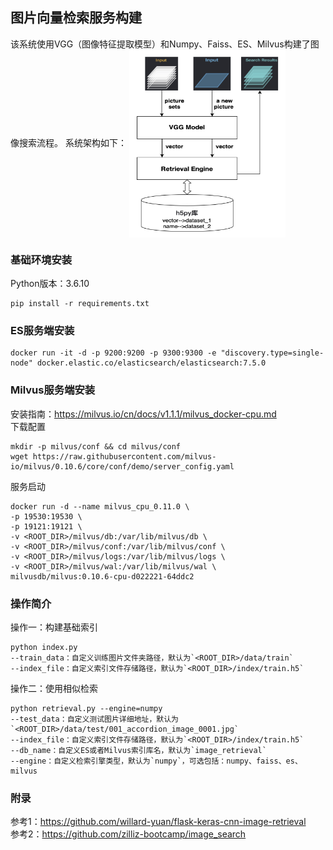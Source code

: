 ## 图片向量检索服务构建
该系统使用VGG（图像特征提取模型）和Numpy、Faiss、ES、Milvus构建了图像搜索流程。 系统架构如下：
<img src="pic/system_arch.png" width = "250" height = "300" alt="system_arch" align=center />

### 基础环境安装
Python版本：3.6.10
```
pip install -r requirements.txt
```

### ES服务端安装
```
docker run -it -d -p 9200:9200 -p 9300:9300 -e "discovery.type=single-node" docker.elastic.co/elasticsearch/elasticsearch:7.5.0
```

### Milvus服务端安装
安装指南：https://milvus.io/cn/docs/v1.1.1/milvus_docker-cpu.md <br>
下载配置
```
mkdir -p milvus/conf && cd milvus/conf
wget https://raw.githubusercontent.com/milvus-io/milvus/0.10.6/core/conf/demo/server_config.yaml
```
服务启动
```
docker run -d --name milvus_cpu_0.11.0 \
-p 19530:19530 \
-p 19121:19121 \
-v <ROOT_DIR>/milvus/db:/var/lib/milvus/db \
-v <ROOT_DIR>/milvus/conf:/var/lib/milvus/conf \
-v <ROOT_DIR>/milvus/logs:/var/lib/milvus/logs \
-v <ROOT_DIR>/milvus/wal:/var/lib/milvus/wal \
milvusdb/milvus:0.10.6-cpu-d022221-64ddc2
```

### 操作简介
操作一：构建基础索引
```
python index.py
--train_data：自定义训练图片文件夹路径，默认为`<ROOT_DIR>/data/train`
--index_file：自定义索引文件存储路径，默认为`<ROOT_DIR>/index/train.h5`
```
操作二：使用相似检索
```
python retrieval.py --engine=numpy
--test_data：自定义测试图片详细地址，默认为`<ROOT_DIR>/data/test/001_accordion_image_0001.jpg`
--index_file：自定义索引文件存储路径，默认为`<ROOT_DIR>/index/train.h5`
--db_name：自定义ES或者Milvus索引库名，默认为`image_retrieval`
--engine：自定义检索引擎类型，默认为`numpy`，可选包括：numpy、faiss、es、milvus
```

### 附录
参考1：https://github.com/willard-yuan/flask-keras-cnn-image-retrieval <br>
参考2：https://github.com/zilliz-bootcamp/image_search
